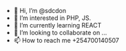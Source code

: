 - 👋 Hi, I’m @sdcdon
- 👀 I’m interested in PHP, JS.
- 🌱 I’m currently learning REACT
- 💞️ I’m looking to collaborate on ...
- 📫 How to reach me +254700140507

<!---
sdcdon/sdcdon is a ✨ special ✨ repository because its `README.md` (this file) appears on your GitHub profile.
You can click the Preview link to take a look at your changes.
--->
